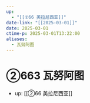 ```yaml
---
up:
  - "[[②66 美拉尼西亚]]"
date-link: "[[2025-03-01]]"
date: 2025-03-01
ctime-p: 2025-03-01T13:22:00
aliases:
  - 瓦努阿图
---
```


# ②663 瓦努阿图

- up: [[②66 美拉尼西亚]]
